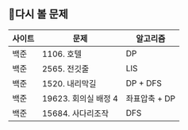 ## :repeat:다시 볼 문제

| 사이트 | 문제                 | 알고리즘      |
| ------ | -------------------- | ------------- |
| 백준   | 1106. 호텔           | DP            |
| 백준   | 2565. 전깃줄         | LIS           |
| 백준   | 1520. 내리막길       | DP + DFS      |
| 백준   | 19623. 회의실 배정 4 | 좌표압축 + DP |
| 백준   | 15684. 사다리조작    | DFS           |

